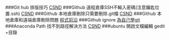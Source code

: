###Git hub 排版技巧
[CSND](https://blog.csdn.net/u012067966/article/details/50736647)
###Github 遠程倉庫SSH不輸入密碼(注意鑰匙位置.ssh)
[CSND](https://blog.csdn.net/u013647382/article/details/47832559)
###Github 本地倉庫刪除只需要刪除.git檔
[CSND](https://blog.csdn.net/St_Sp_En/article/details/70184142)
###Github 本地倉庫和遠端倉庫刪除問題
[程式前沿](https://codertw.com/%E7%A8%8B%E5%BC%8F%E8%AA%9E%E8%A8%80/411036/)
###Github ignore
[為自己學git](https://gitbook.tw/chapters/using-git/ignore.html)
###Anaconda Path 找不到路徑解決方法
[CSND](https://blog.csdn.net/H_O_W_E/article/details/78494131)
###ubuntu 開啟文檔編輯
gedit +目錄
